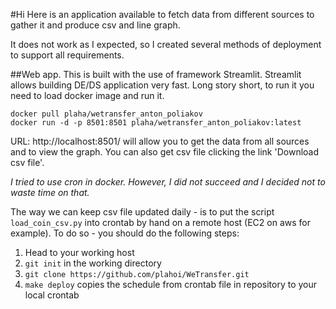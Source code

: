 #Hi
Here is an application available to fetch data from different sources to gather it and produce csv and line graph.

It does not work as I expected, so I created several methods of deployment to support all requirements.

##Web app.
This is built with the use of framework Streamlit. Streamlit allows building DE/DS application very fast. Long story short, to run it you need to load docker image and run it.

`docker pull plaha/wetransfer_anton_poliakov`</br>
`docker run -d -p 8501:8501 plaha/wetransfer_anton_poliakov:latest`

URL: http://localhost:8501/ will allow you to get the data from all sources and to view the graph. You can also get csv file clicking the link 'Download csv file'.


*I tried to use cron in docker. However, I did not succeed and I decided not to waste time on that.*


The way we can keep csv file updated daily - is to put the script `load_coin_csv.py` into crontab by hand on a remote host (EC2 on aws for example). To do so - you should do the following steps:
1. Head to your working host
2. `git init` in the working directory
3. `git clone https://github.com/plahoi/WeTransfer.git`
4. `make deploy` copies the schedule from crontab file in repository to your local crontab

